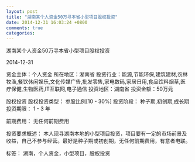 ```yaml
---
layout: post
title: "湖南某个人资金50万寻本省小型项目股权投资"
date: 2014-12-31 16:03:24 +0800
comments: true
categories: 
---
```

湖南某个人资金50万寻本省小型项目股权投资



2014-12-31

资金主体：个人资金
所在地区：湖南省
投资行业：能源,节能环保,建筑建材,农林牧渔,餐饮休闲娱乐,文化传媒广告,批发零售,家电数码,家居日用,食品饮料烟草,医疗保健,生物医药,IT互联网,电子通信
投资地区：湖南省
投资金额：50万元

股权投资
股权投资类型：
                            参股比例[10 - 30%] 
                                                                                投资阶段：
                            种子期,初创期,成长期 
                                                                                                                                        投资期限：
                            1 - 3 年

前期费用：
无任何前期费用

投资要求概述：
本人现寻湖南本地的小型项目投资，项目要有一定的市场前景及收益，自己不参与经营。最好是种子期或初创期，无任何前期费用，有意者电联。

标签：
湖南，个人资金，小型项目，股权投资

